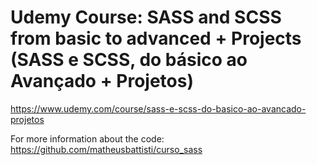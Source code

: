 # Udemy Course: SASS and  SCSS from basic to advanced + Projects (SASS e SCSS, do básico ao Avançado + Projetos)
https://www.udemy.com/course/sass-e-scss-do-basico-ao-avancado-projetos

For more information about the code:
https://github.com/matheusbattisti/curso_sass